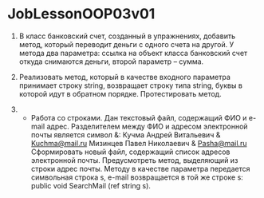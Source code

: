 # JobLessonOOP03v01

1. В класс банковский счет, созданный в упражнениях, 
добавить метод, который переводит деньги с одного счета
на другой. 
У метода два параметра: 
ссылка на объект класса банковский счет 
откуда снимаются деньги,
 второй параметр – сумма.
 
2. Реализовать метод, 
который в качестве входного параметра принимает 
строку string, 
возвращает строку типа string, 
буквы в которой идут в обратном порядке. 
Протестировать метод.

3. * Работа со строками. 
Дан текстовый файл, содержащий ФИО и e-mail адрес. 
Разделителем между ФИО и адресом электронной
почты является символ &:
Кучма Андрей Витальевич & Kuchma@mail.ru 
Мизинцев Павел Николаевич & Pasha@mail.ru 
Сформировать новый файл, 
содержащий список адресов электронной почты. 
Предусмотреть метод, выделяющий из строки адрес почты. 
Методу в качестве параметра передается
 символьная строка s, 
e-mail возвращается в той же строке s: 
public void SearchMail (ref string s).
